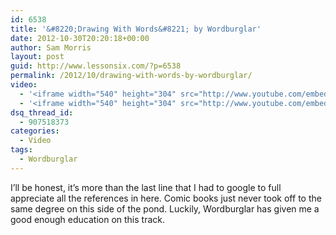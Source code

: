 ```yaml
---
id: 6538
title: '&#8220;Drawing With Words&#8221; by Wordburglar'
date: 2012-10-30T20:20:18+00:00
author: Sam Morris
layout: post
guid: http://www.lessonsix.com/?p=6538
permalink: /2012/10/drawing-with-words-by-wordburglar/
video:
  - '<iframe width="540" height="304" src="http://www.youtube.com/embed/8JK93xfHZug" frameborder="0" allowfullscreen></iframe>'
  - '<iframe width="540" height="304" src="http://www.youtube.com/embed/8JK93xfHZug" frameborder="0" allowfullscreen></iframe>'
dsq_thread_id:
  - 907518373
categories:
  - Video
tags:
  - Wordburglar
---
```

I&#8217;ll be honest, it&#8217;s more than the last line that I had to google to full appreciate all the references in here. Comic books just never took off to the same degree on this side of the pond. Luckily, Wordburglar has given me a good enough education on this track.